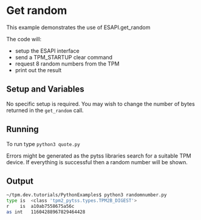 # Get random

This example demonstrates the use of ESAPI.get_random

The code will:

   * setup the ESAPI interface
   * send a TPM_STARTUP clear command
   * request 8 random numbers from the TPM
   * print out the result

## Setup and Variables

No specific setup is required. You may wish to change the number of bytes returned in the `get_random` call. 

## Running

To run type `python3 quote.py`

Errors might be generated as the pytss libraries search for a suitable TPM device. If everything is successful then a random number will be shown.

## Output

```bash
~/tpm.dev.tutorials/PythonExamples$ python3 randomnumber.py 
type is  <class 'tpm2_pytss.types.TPM2B_DIGEST'>
r    is  a10ab7558675a56c
as int   11604288967829464428

```
